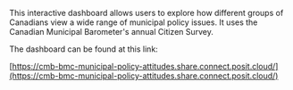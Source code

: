This interactive dashboard allows users to explore how different groups of Canadians view a wide range of municipal policy issues. It uses the Canadian Municipal Barometer's annual Citizen Survey.

The dashboard can be found at this link:

[https://cmb-bmc-municipal-policy-attitudes.share.connect.posit.cloud/](https://cmb-bmc-municipal-policy-attitudes.share.connect.posit.cloud/)
